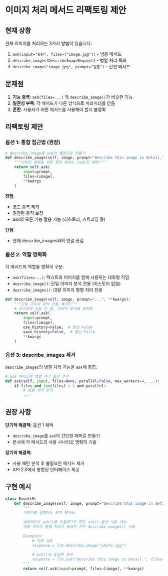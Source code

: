 # 이미지 처리 메서드 리팩토링 제안

## 현재 상황

현재 이미지를 처리하는 3가지 방법이 있습니다:

1. `ask(input="질문", files=["image.jpg"])` - 범용 메서드
2. `describe_images(DescribeImageRequest)` - 병렬 처리 특화
3. `describe_image("image.jpg", prompt="질문")` - 간편 메서드

## 문제점

1. **기능 중복**: `ask(files=...)` 와 `describe_image()`가 비슷한 기능
2. **일관성 부족**: 각 메서드가 다른 방식으로 파라미터를 받음
3. **혼란**: 사용자가 어떤 메서드를 사용해야 할지 불명확

## 리팩토링 제안

### 옵션 1: 통합 접근법 (권장)

```python
# describe_image를 ask의 별칭으로 만들기
def describe_image(self, image, prompt="Describe this image in detail.", **kwargs):
    """이미지 설명을 위한 편의 메서드 (ask의 래퍼)"""
    return self.ask(
        input=prompt,
        files=[image],
        **kwargs
    )
```

**장점**:
- 코드 중복 제거
- 일관된 동작 보장
- ask의 모든 기능 활용 가능 (히스토리, 스트리밍 등)

**단점**:
- 현재 describe_images와의 연결 끊김

### 옵션 2: 역할 명확화

각 메서드의 역할을 명확히 구분:

- `ask(files=...)`: 텍스트와 이미지를 함께 사용하는 대화형 작업
- `describe_image()`: 단일 이미지 분석 전용 (히스토리 없음)
- `describe_images()`: 대량 이미지 병렬 처리 전용

```python
def describe_image(self, image, prompt="...", **kwargs):
    """단일 이미지 분석 전용 메서드"""
    # 히스토리 사용 안 함, 이미지 분석에 최적화
    return self.ask(
        input=prompt,
        files=[image],
        use_history=False,  # 항상 False
        save_history=False,  # 항상 False
        **kwargs
    )
```

### 옵션 3: describe_images 제거

`describe_images`의 병렬 처리 기능을 `ask`에 통합:

```python
# ask 메서드에 병렬 처리 옵션 추가
def ask(self, input, files=None, parallel=False, max_workers=4, ...):
    if files and len(files) > 1 and parallel:
        # 병렬 처리 로직
        ...
```

## 권장 사항

**단기적 해결책**: 옵션 1 채택
- `describe_image`를 `ask`의 간단한 래퍼로 만들기
- 문서에 각 메서드의 사용 시나리오 명확히 기술

**장기적 해결책**: 
- 사용 패턴 분석 후 불필요한 메서드 제거
- API 2.0에서 통합된 인터페이스 제공

## 구현 예시

```python
class BaseLLM:
    def describe_image(self, image, prompt="Describe this image in detail.", **kwargs):
        """
        이미지를 설명하는 편의 메서드.
        
        내부적으로 ask()를 호출하므로 모든 ask() 옵션 사용 가능.
        대량 이미지 병렬 처리가 필요한 경우 describe_images() 사용.
        
        Examples:
            # 기본 사용
            response = llm.describe_image("photo.jpg")
            
            # ask()와 동일한 결과
            response = llm.ask("Describe this image in detail.", files=["photo.jpg"])
        """
        return self.ask(input=prompt, files=[image], **kwargs)
```